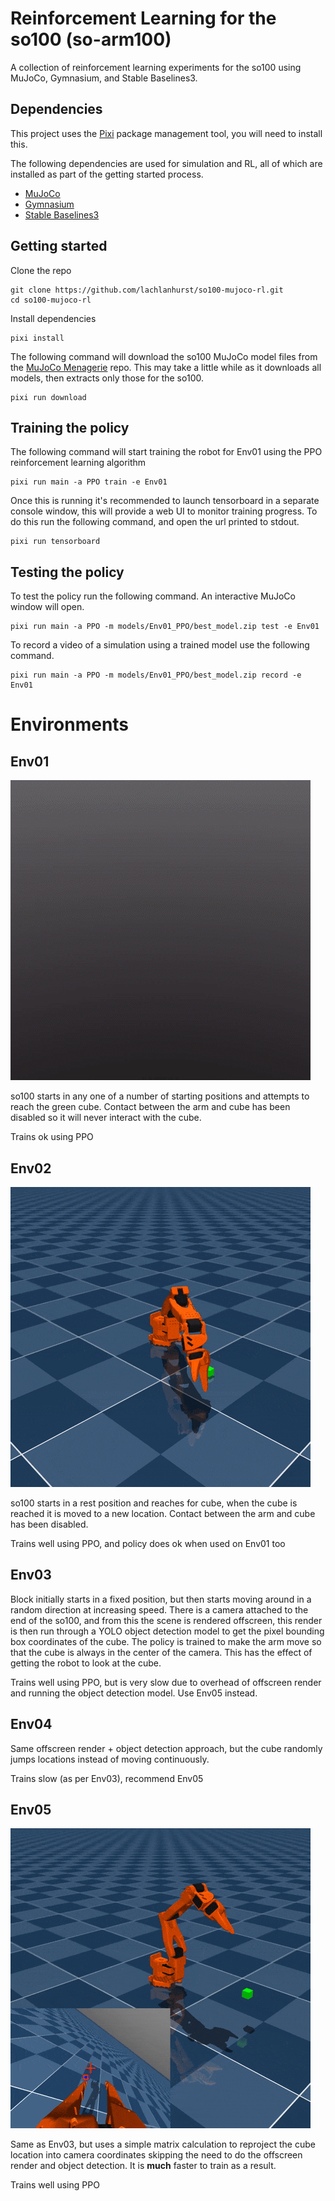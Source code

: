 # Reinforcement Learning for the so100 (so-arm100)
A collection of reinforcement learning experiments for the so100 using MuJoCo, Gymnasium, and Stable Baselines3.


## Dependencies

This project uses the [Pixi](https://pixi.sh/) package management tool, you will need to install this.

The following dependencies are used for simulation and RL, all of which are installed as part of the getting started process.
- [MuJoCo](https://mujoco.org/)
- [Gymnasium](https://gymnasium.farama.org/)
- [Stable Baselines3](https://github.com/DLR-RM/stable-baselines3) 


## Getting started

Clone the repo

    git clone https://github.com/lachlanhurst/so100-mujoco-rl.git
    cd so100-mujoco-rl

Install dependencies

    pixi install

The following command will download the so100 MuJoCo model files from the [MuJoCo Menagerie](https://github.com/google-deepmind/mujoco_menagerie) repo. This may take a little while as it downloads all models, then extracts only those for the so100.

    pixi run download


## Training the policy

The following command will start training the robot for Env01 using the PPO reinforcement learning algorithm

    pixi run main -a PPO train -e Env01

Once this is running it's recommended to launch tensorboard in a separate console window, this will provide a web UI to monitor training progress. To do this run the following command, and open the url printed to stdout.

    pixi run tensorboard


## Testing the policy

To test the policy run the following command. An interactive MuJoCo window will open.

    pixi run main -a PPO -m models/Env01_PPO/best_model.zip test -e Env01

To record a video of a simulation using a trained model use the following command.

    pixi run main -a PPO -m models/Env01_PPO/best_model.zip record -e Env01


# Environments

## Env01

![env01 animation](./docs/so100-rl-env01.gif)

so100 starts in any one of a number of starting positions and attempts to reach the green cube. Contact between the arm and cube has been disabled so it will never interact with the cube.

Trains ok using PPO

## Env02

![env02 animation](./docs/so100-rl-env02.gif)

so100 starts in a rest position and reaches for cube, when the cube is reached it is moved to a new location. Contact between the arm and cube has been disabled.

Trains well using PPO, and policy does ok when used on Env01 too

## Env03

Block initially starts in a fixed position, but then starts moving around in a random direction at increasing speed. There is a camera attached to the end of the so100, and from this the scene is rendered offscreen, this render is then run through a YOLO object detection model to get the pixel bounding box coordinates of the cube. The policy is trained to make the arm move so that the cube is always in the center of the camera. This has the effect of getting the robot to look at the cube.

Trains well using PPO, but is very slow due to overhead of offscreen render and running the object detection model. Use Env05 instead.

## Env04

Same offscreen render + object detection approach, but the cube randomly jumps locations instead of moving continuously.

Trains slow (as per Env03), recommend Env05


## Env05

![env05 animation](./docs/so100-rl-env05.gif)

Same as Env03, but uses a simple matrix calculation to reproject the cube location into camera coordinates skipping the need to do the offscreen render and object detection. It is **much** faster to train as a result.

Trains well using PPO
